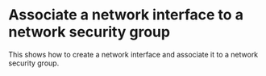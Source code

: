 # Associate a network interface to a network security group

This shows how to create a network interface and associate it to a network security group.
